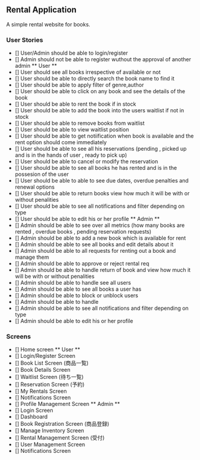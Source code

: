 ## Rental Application

A simple rental website for books.

### User Stories

- [] User/Admin should be able to login/register
- [] Admin should not be able to register wuthout the approval of another admin
  ** User **
- [] User should see all books irrespective of available or not
- [] User should be able to directly search the book name to find it
- [] User should be able to apply filter of genre,author
- [] User should be able to click on any book and see the details of the book
- [] User should be able to rent the book if in stock
- [] User should be able to add the book into the users waitlist if not in stock
- [] User should be able to remove books from waitlist
- [] User should be able to view waitlist position
- [] User should be able to get notiification when book is available and the rent option should come immediately
- [] User should be able to see all his reservations (pending , picked up and is in the hands of user , ready to pick up)
- [] User should be able to cancel or modify the reservation
- [] User should be able to see all books he has rented and is in the possesion of the user
- [] User should be able to able to see due dates, overdue penalties and renewal options
- [] User should be able to return books view how much it will be with or without penalities
- [] User should be able to see all notifications and filter depending on type
- [] User should be able to edit his or her profile
  ** Admin **
- [] Admin should be able to see over all metrics (how many books are rented , overdue books , pending reservation requests)
- [] Admin should be able to add a new book which is available for rent
- [] Admin should be able to see all books and edit details about it
- [] Admin should be able to all requests for renting out a book and manage them
- [] Admin should be able to approve or reject rental req
- [] Admin should be able to handle return of book and view how much it will be with or without penalities
- [] Admin should be able to handle see all users
- [] Admin should be able to see all books a user has
- [] Admin should be able to block or unblock users
- [] Admin should be able to handle
- [] Admin should be able to see all notifications and filter depending on type
- [] Admin should be able to edit his or her profile

### Screens

- [] Home screen
  ** User **
- [] Login/Register Screen
- [] Book List Screen (商品一覧)
- [] Book Details Screen
- [] Waitlist Screen (待ち一覧)
- [] Reservation Screen (予約)
- [] My Rentals Screen
- [] Notifications Screen
- [] Profile Management Screen
  ** Admin **
- [] Login Screen
- [] Dashboard
- [] Book Registration Screen (商品登録)
- [] Manage Inventory Screen
- [] Rental Management Screen (受付)
- [] User Management Screen
- [] Notifications Screen
